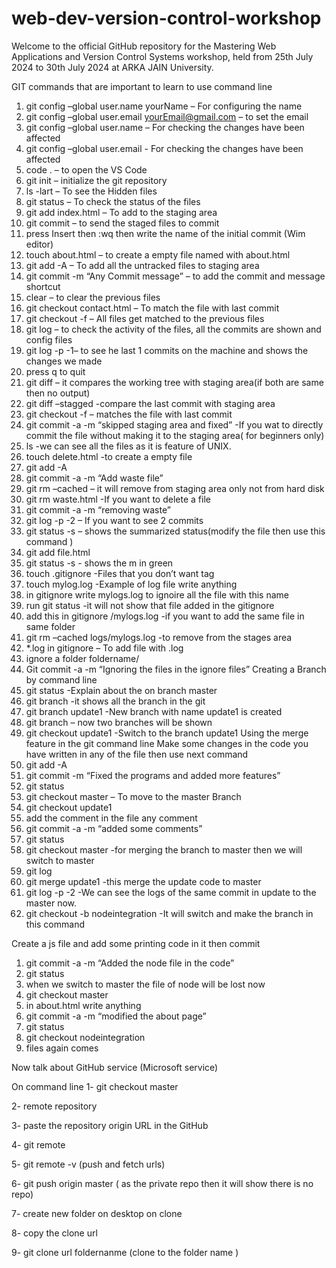 # web-dev-version-control-workshop
Welcome to the official GitHub repository for the Mastering Web Applications and Version Control Systems workshop, held from 25th July 2024 to 30th July 2024 at ARKA JAIN University.



GIT commands that are important to learn to use command line 
1.	git config –global user.name yourName – For configuring the name 
2.	git config –global user.email yourEmail@gmail.com – to set the email 
3.	git config –global user.name – For checking the changes have been affected
4.	git config –global user.email - For checking the changes have been affected
5.	code . – to open the VS Code
6.	git init – initialize the git repository 
7.	ls -lart – To see the Hidden files
8.	git status – To check the status of the files 
9.	git add index.html – To add to the staging area
10.	git commit – to send the staged files to commit
11.	press Insert then :wq then write the name of the initial commit (Wim editor)
12.	touch about.html – to create a empty file named with about.html
13.	git add -A – To add all the untracked files to staging area
14.	 git commit -m “Any Commit message” – to add the commit and message shortcut
15.	clear – to clear the previous files
16.	git checkout contact.html – To match the file with last commit 
17.	git checkout -f – All files get matched to the previous files
18.	git log – to check the activity of the files, all the commits are shown and config files
19.	git log -p -1– to see he last 1 commits on the machine and shows the changes we made
20.	press q to quit
21.	git diff – it compares the working tree with staging area(if both are same then no output)
22.	git diff –stagged -compare the last commit with staging area
23.	git checkout -f – matches the file with last commit 
24.	git commit -a -m “skipped staging area and fixed” -If you wat to directly commit the file without making it to the staging area( for beginners only)
25.	ls -we can see all the files as it is feature of UNIX.
26.	touch delete.html -to create a empty file
27.	git add -A 
28.	git commit -a -m “Add waste file”
29.	git rm –cached – it will remove from staging area only not from hard disk 
30.	git rm waste.html -If you want to delete a file 
31.	git commit -a -m “removing waste”
32.	git log -p -2 – If you want to see 2 commits
33.	git status -s – shows the summarized status(modify the file then use this command )
34.	git add file.html 
35.	git status -s - shows the m in green
36.	touch  .gitignore -Files that you don’t want tag 
37.	touch mylog.log -Example of log file write anything
38.	in gitignore write mylogs.log to ignoire all the file with this name
39.	run git status -it will not show that file added in the gitignore
40.	add this in gitignore  /mylogs.log  -if you want to add the same file in same folder
41.	git rm –cached logs/mylogs.log -to remove from the stages area 
42.	*.log in gitignore – To add file with .log 
43.	  ignore a folder foldername/
44.	Git commit -a -m “Ignoring the files in the ignore files”
Creating a Branch by command line
1.	git status -Explain about the on branch master 
2.	git branch -it shows all the branch in the git 
3.	git branch update1 -New branch with name update1 is created 
4.	git branch – now two branches will be shown
5.	git checkout update1 -Switch to the branch update1 
Using the merge feature in the git command line 
Make some changes in the code you have written in any of the file then use next command 
1.	git add -A 
2.	git commit -m “Fixed the programs and added more features”
3.	git status 
4.	git checkout master – To move to the master Branch 
5.	git checkout update1
6.	add the comment in the file any comment 
7.	git commit -a -m “added some comments”
8.	git status
9.	git checkout master -for merging the branch to master then we will switch to master
10.	git log 
11.	git merge update1 -this merge the update code to master
12.	git log -p -2 -We can see the logs of the same commit in update to the master now.
13.	git checkout -b nodeintegration -It will switch and make the branch in this command
    
Create a js file and add some printing code in it then commit 
1.	git commit -a -m “Added the node file in the code”
2.	git status 
3.	when we switch to master the file of node will be lost now 
4.	git checkout master
5.	in about.html write anything 
6.	git commit -a -m “modified the about page”
7.	git status 
8.	git checkout nodeintegration
9.	files again comes

   
Now talk about GitHub service (Microsoft service)

On command line 
1-	git checkout master 

2-	remote repository 

3-	paste the repository origin URL in the GitHub 

4-	git remote 

5-	git remote -v (push and fetch urls)

6-	git push origin master ( as the private repo then it will show there is no repo)

7-	create new folder on desktop on clone

8-	copy the clone url

9-	git clone url foldernanme  (clone to the folder name )

